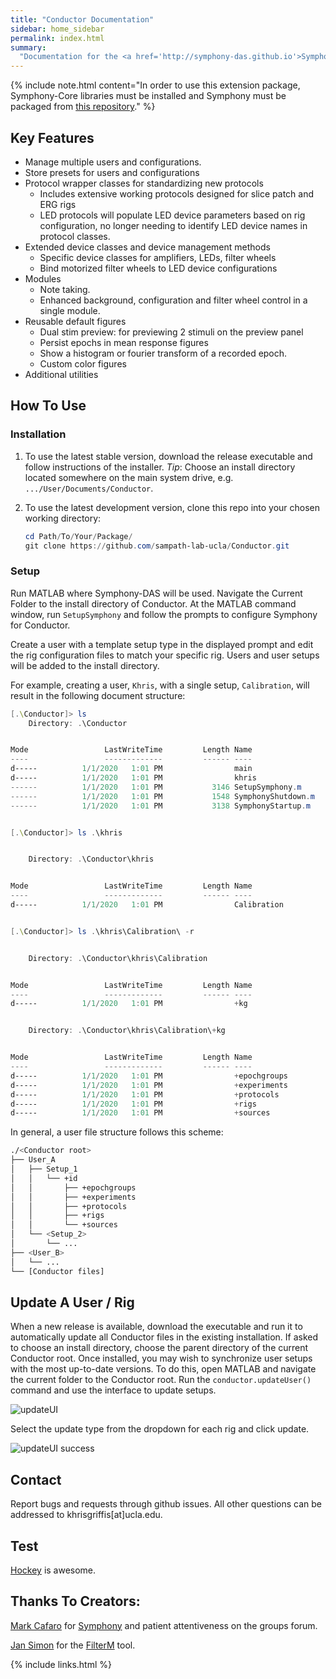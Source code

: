 ```yaml
---
title: "Conductor Documentation"
sidebar: home_sidebar
permalink: index.html
summary: 
  "Documentation for the <a href='http://symphony-das.github.io'>Symphony DAS</a> wrapper, Conductor, written in MATLAB (2018b) for windows."
---
```


{% include note.html content="In order to use this extension package,
Symphony-Core libraries must be installed and Symphony must be packaged from <a
href='https://github.com/Khlick/symphony-matlab'>this repository</a>." %}

## Key Features

* Manage multiple users and configurations.
* Store presets for users and configurations
* Protocol wrapper classes for standardizing new protocols
  * Includes extensive working protocols designed for slice patch and ERG rigs
  * LED protocols will populate LED device parameters based on rig
    configuration, no longer needing to identify LED device names in protocol
    classes.
* Extended device classes and device management methods
  * Specific device classes for amplifiers, LEDs, filter wheels
  * Bind motorized filter wheels to LED device configurations
* Modules
  * Note taking.
  * Enhanced background, configuration and filter wheel control in a single module.
* Reusable default figures
  * Dual stim preview: for previewing 2 stimuli on the preview panel
  * Persist epochs in mean response figures
  * Show a histogram or fourier transform of a recorded epoch.
  * Custom color figures
* Additional utilities 


## How To Use

### Installation

1) To use the latest stable version, download the release executable and follow
instructions of the installer. *Tip*: Choose an install directory located
somewhere on the main system drive, e.g. `.../User/Documents/Conductor`.

2) To use the latest development version, clone this repo into your chosen
   working directory:
   ```powershell
   cd Path/To/Your/Package/
   git clone https://github.com/sampath-lab-ucla/Conductor.git
   ```

### Setup
Run MATLAB where Symphony-DAS will be used. Navigate the Current Folder to the
install directory of Conductor. At the MATLAB command window, run
`SetupSymphony` and follow the prompts to configure Symphony for Conductor.

Create a user with a template setup type in the displayed prompt and edit the 
rig configuration files to match your specific rig. Users and user setups will
be added to the install directory.

For example, creating a user, `Khris`, with a single setup, `Calibration`, will
result in the following document structure:
```powershell
[.\Conductor]> ls
    Directory: .\Conductor


Mode                 LastWriteTime         Length Name
----                 -------------         ------ ----
d-----          1/1/2020   1:01 PM                main
d-----          1/1/2020   1:01 PM                khris
------          1/1/2020   1:01 PM           3146 SetupSymphony.m
------          1/1/2020   1:01 PM           1548 SymphonyShutdown.m
------          1/1/2020   1:01 PM           3138 SymphonyStartup.m


[.\Conductor]> ls .\khris


    Directory: .\Conductor\khris


Mode                 LastWriteTime         Length Name
----                 -------------         ------ ----
d-----          1/1/2020   1:01 PM                Calibration


[.\Conductor]> ls .\khris\Calibration\ -r


    Directory: .\Conductor\khris\Calibration


Mode                 LastWriteTime         Length Name
----                 -------------         ------ ----
d-----          1/1/2020   1:01 PM                +kg


    Directory: .\Conductor\khris\Calibration\+kg


Mode                 LastWriteTime         Length Name
----                 -------------         ------ ----
d-----          1/1/2020   1:01 PM                +epochgroups
d-----          1/1/2020   1:01 PM                +experiments
d-----          1/1/2020   1:01 PM                +protocols
d-----          1/1/2020   1:01 PM                +rigs
d-----          1/1/2020   1:01 PM                +sources

```

In general, a user file structure follows this scheme:
```bash
./<Conductor root>
├── User_A
│   ├── Setup_1
│   │   └── +id
│   │       ├── +epochgroups
│   │       ├── +experiments
│   │       ├── +protocols
│   │       ├── +rigs
│   │       └── +sources
│   └── <Setup_2>
│       └── ...
├── <User_B>
│   └── ...
└── [Conductor files]
```

## Update A User / Rig

When a new release is available, download the executable and run it to
automatically update all Conductor files in the existing installation. If asked
to choose an install directory, choose the parent directory of the current
Conductor root. Once installed, you may wish to synchronize user setups with
the most up-to-date versions. To do this, open MATLAB and navigate the current
folder to the Conductor root. Run the `conductor.updateUser()` command and use
the interface to update setups.

![updateUI](./main/lib/img/updateUserUI.jpg)

Select the update type from the dropdown for each rig and click update.

![updateUI success](./main/lib/img/updateUserUI_success.jpg)



## Contact

Report bugs and requests through github issues. All other questions can be addressed to khrisgriffis[at]ucla.edu.


## Test

<a href="#" data-toggle="tooltip"
data-original-title="{{site.data.glossary.hockey}}">Hockey</a> is awesome.


## Thanks To Creators:

[Mark Cafaro](https://github.com/cafarm) for [Symphony](https://symphony-das.github.io/) and patient attentiveness
on the groups forum.

[Jan Simon](https://www.mathworks.com/matlabcentral/profile/authors/869888) for the [FilterM](https://www.mathworks.com/matlabcentral/fileexchange/32261-filterm) tool.

{% include links.html %}